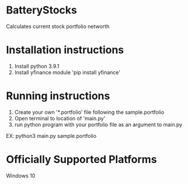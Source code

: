 # BatteryStocks

Calculates current stock portfolio networth

# Installation instructions

1) Install python 3.9.1
2) Install yfinance module 'pip install yfinance'

# Running instructions

1) Create your own '*.portfolio' file following the sample.portfolio
2) Open terminal to location of 'main.py'
3) run python program with your portfolio file as an argument to main.py
    
EX: python3 main.py sample.portfolio

# Officially Supported Platforms

Windows 10